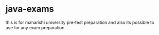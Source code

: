# java-exams
this is for maharishi university pre-test preparation and also its possible to use for any exam preparation. 
